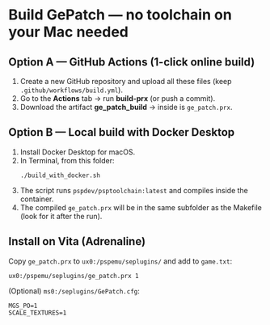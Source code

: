 # Build GePatch — no toolchain on your Mac needed

## Option A — GitHub Actions (1-click online build)
1. Create a new GitHub repository and upload all these files (keep `.github/workflows/build.yml`).
2. Go to the **Actions** tab → run **build-prx** (or push a commit).
3. Download the artifact **ge_patch_build** → inside is `ge_patch.prx`.

## Option B — Local build with Docker Desktop
1. Install Docker Desktop for macOS.
2. In Terminal, from this folder:
   ```
   ./build_with_docker.sh
   ```
3. The script runs `pspdev/psptoolchain:latest` and compiles inside the container.
4. The compiled `ge_patch.prx` will be in the same subfolder as the Makefile (look for it after the run).

## Install on Vita (Adrenaline)
Copy `ge_patch.prx` to `ux0:/pspemu/seplugins/` and add to `game.txt`:
```
ux0:/pspemu/seplugins/ge_patch.prx 1
```
(Optional) `ms0:/seplugins/GePatch.cfg`:
```
MGS_PO=1
SCALE_TEXTURES=1
```
